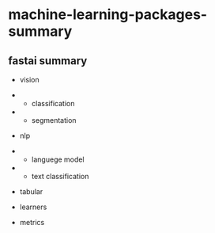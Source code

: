# machine-learning-packages-summary

## fastai summary
 
* vision
* * classification
* * segmentation
* nlp
* * languege model
* * text classification
* tabular

* learners
* metrics

